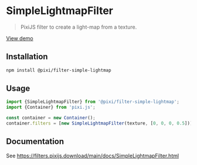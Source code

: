 # SimpleLightmapFilter

> PixiJS filter to create a light-map from a texture.

[View demo](https://filters.pixijs.download/main/examples/index.html?enabled=SimpleLightmapFilter)

## Installation

```bash
npm install @pixi/filter-simple-lightmap
```

## Usage

```js
import {SimpleLightmapFilter} from '@pixi/filter-simple-lightmap';
import {Container} from 'pixi.js';

const container = new Container();
container.filters = [new SimpleLightmapFilter(texture, [0, 0, 0, 0.5])];
```

## Documentation

See https://filters.pixijs.download/main/docs/SimpleLightmapFilter.html